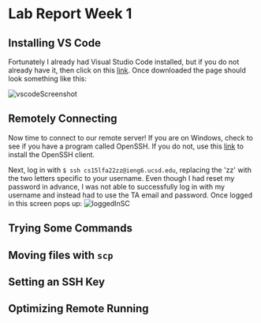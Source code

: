 # **Lab Report Week 1**

## Installing VS Code

Fortunately I already had Visual Studio Code installed, but if you do not already have it, then click on this [link](https://code.visualstudio.com/download). Once downloaded the page should look something like this: 

![vscodeScreenshot](https://user-images.githubusercontent.com/68180000/193378761-ea4ee918-e2ac-464c-9753-dfc4d266e3f5.jpg)


## Remotely Connecting
Now time to connect to our remote server! If you are on Windows, check to see if you have a program called OpenSSH. If you do not, use this [link](https://docs.microsoft.com/en-us/windows-server/administration/openssh/openssh_install_firstuse) to install the OpenSSH client. 

Next, log in with `$ ssh cs15lfa22zz@ieng6.ucsd.edu`, replacing the 'zz' with the two letters specific to your username. Even though I had reset my password in advance, I was not able to successfully log in with my username and instead had to use the TA email and password. Once logged in this screen pops up: 
![loggedInSC](https://user-images.githubusercontent.com/68180000/193379049-0a07d8ef-a9bb-4cbe-91d2-2744a1a07108.jpg)

## Trying Some Commands 

## Moving files with `scp`

## Setting an SSH Key

## Optimizing Remote Running
